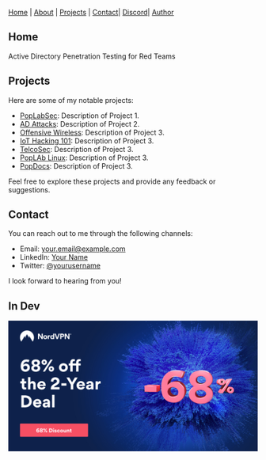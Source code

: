 [Home](https://docs.ad-attacks.com) | [About](./About.md) | [Projects](./Projects.md) | [Contact](./Contact.md)| [Discord](./Discord.md)| [Author](./Author.md)

## Home
Active Directory Penetration Testing for Red Teams


## Projects
Here are some of my notable projects:

- [PopLabSec](https://github.com/username/project1): Description of Project 1.
- [AD Attacks](https://github.com/username/project2): Description of Project 2.
- [Offensive Wireless](https://github.com/username/project3): Description of Project 3.
- [IoT Hacking 101](https://github.com/username/project3): Description of Project 3.
- [TelcoSec](https://github.com/username/project3): Description of Project 3.
- [PopLAb Linux](https://github.com/username/project3): Description of Project 3.
- [PopDocs](https://github.com/username/project3): Description of Project 3.

Feel free to explore these projects and provide any feedback or suggestions.

## Contact
You can reach out to me through the following channels:

- Email: [your.email@example.com](mailto:your.email@example.com)
- LinkedIn: [Your Name](https://www.linkedin.com/in/yourname)
- Twitter: [@yourusername](https://twitter.com/yourusername)

I look forward to hearing from you!

## In Dev


[![NordVPN deal](./img/NordVPN01.jpeg)](https://nordvpn.sjv.io/c/3259613/976012/7452)